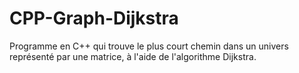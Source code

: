 # CPP-Graph-Dijkstra
Programme en C++ qui trouve le plus court chemin dans un univers représenté par une matrice, à l'aide de l'algorithme Dijkstra.
